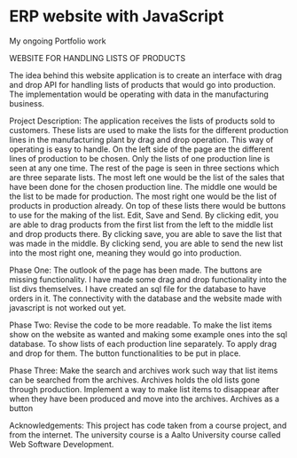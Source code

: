# ERP website with JavaScript
My ongoing Portfolio work

WEBSITE FOR HANDLING LISTS OF PRODUCTS

The idea behind this website application is to create an interface
 with drag and drop API for handling lists of products that would go into production. 
The implementation would be operating with data in the manufacturing business. 

Project Description:
The application receives the lists of products sold to customers.
These lists are used to make the lists for the different production lines
in the manufacturing plant by drag and drop operation. This way of operating is easy to handle. 
On the left side of the page are the different lines of production to be chosen. 
Only the lists of one production line is seen at any one time. 
The rest of the page is seen in three sections which are three separate lists. 
The most left one would be the list of the sales that have been done for the chosen production line. 
The middle one would be the list to be made for production. The most right one would be the list of products in production already. 
On top of these lists there would be buttons to use for the making of the list. Edit, Save and Send. 
By clicking edit, you are able to drag products from the first list from the left to the middle list and drop products there. 
By clicking save, you are able to save the list that was made in the middle. 
By clicking send, you are able to send the new list into the most right one, meaning they would go into production.

Phase One:
The outlook of the page has been made. The buttons are missing functionality. 
I have made some drag and drop functionality into the list divs themselves. I have created an sql file for the database to have orders in it.
The connectivity with the database and the website made with javascript is not worked out yet.

Phase Two:
Revise the code to be more readable. To make the list items show on the website as wanted and making some example ones into the sql database. 
To show lists of each production line separately. To apply drag and drop for them. The button functionalities to be put in place. 

Phase Three:
Make the search and archives work such way that list items can be searched from the archives. 
Archives holds the old lists gone through production. Implement a way to make list items to disappear
after when they have been produced and move into the archives. Archives as a button

Acknowledgements:
This project has code taken from a course project, and from the internet.
The university course is a Aalto University course called Web Software Development.
